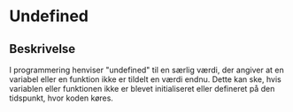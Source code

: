 # Undefined

## Beskrivelse

I programmering henviser "undefined" til en særlig værdi, der angiver at en variabel eller en funktion ikke er tildelt en værdi endnu. Dette kan ske, hvis variablen eller funktionen ikke er blevet initialiseret eller defineret på den tidspunkt, hvor koden køres.
